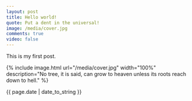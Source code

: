 ```yaml
---
layout: post
title: Hello world!
quote: Put a dent in the universal!
image: /media/cover.jpg
comments: true
video: false
---
```


This is my first post.

{% include image.html url="/media/cover.jpg" width="100%" description="No tree, it is said, can grow to heaven unless its roots reach down to hell." %}

<p>{{ page.date | date_to_string }}</p>
